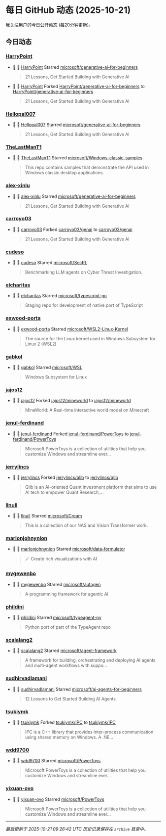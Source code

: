 # 每日 GitHub 动态 (2025-10-21)

我关注用户的今日公开动态 (每20分钟更新)。

## 今日动态

### [HarryPoint](https://github.com/HarryPoint)
- 🌟 👤 [HarryPoint](https://github.com/HarryPoint) Starred [microsoft/generative-ai-for-beginners](https://github.com/microsoft/generative-ai-for-beginners)
  > 21 Lessons, Get Started Building with Generative AI 
- 🍴 👤 [HarryPoint](https://github.com/HarryPoint) Forked [HarryPoint/generative-ai-for-beginners](https://github.com/HarryPoint/generative-ai-for-beginners) to [HarryPoint/generative-ai-for-beginners](https://github.com/HarryPoint/generative-ai-for-beginners)
  > 21 Lessons, Get Started Building with Generative AI 

### [Hellopal007](https://github.com/Hellopal007)
- 🌟 👤 [Hellopal007](https://github.com/Hellopal007) Starred [microsoft/generative-ai-for-beginners](https://github.com/microsoft/generative-ai-for-beginners)
  > 21 Lessons, Get Started Building with Generative AI 

### [TheLastManT1](https://github.com/TheLastManT1)
- 🌟 👤 [TheLastManT1](https://github.com/TheLastManT1) Starred [microsoft/Windows-classic-samples](https://github.com/microsoft/Windows-classic-samples)
  > This repo contains samples that demonstrate the API used in Windows classic desktop applications.

### [alex-xinlu](https://github.com/alex-xinlu)
- 🌟 👤 [alex-xinlu](https://github.com/alex-xinlu) Starred [microsoft/generative-ai-for-beginners](https://github.com/microsoft/generative-ai-for-beginners)
  > 21 Lessons, Get Started Building with Generative AI 

### [carroyo03](https://github.com/carroyo03)
- 🍴 👤 [carroyo03](https://github.com/carroyo03) Forked [carroyo03/genai](https://github.com/carroyo03/genai) to [carroyo03/genai](https://github.com/carroyo03/genai)
  > 21 Lessons, Get Started Building with Generative AI 

### [cudeso](https://github.com/cudeso)
- 🌟 👤 [cudeso](https://github.com/cudeso) Starred [microsoft/SecRL](https://github.com/microsoft/SecRL)
  > Benchmarking LLM agents on Cyber Threat Investigation.

### [elcharitas](https://github.com/elcharitas)
- 🌟 👤 [elcharitas](https://github.com/elcharitas) Starred [microsoft/typescript-go](https://github.com/microsoft/typescript-go)
  > Staging repo for development of native port of TypeScript

### [exwood-porta](https://github.com/exwood-porta)
- 🌟 👤 [exwood-porta](https://github.com/exwood-porta) Starred [microsoft/WSL2-Linux-Kernel](https://github.com/microsoft/WSL2-Linux-Kernel)
  > The source for the Linux kernel used in Windows Subsystem for Linux 2 (WSL2)

### [gabkol](https://github.com/gabkol)
- 🌟 👤 [gabkol](https://github.com/gabkol) Starred [microsoft/WSL](https://github.com/microsoft/WSL)
  > Windows Subsystem for Linux

### [jajos12](https://github.com/jajos12)
- 🍴 👤 [jajos12](https://github.com/jajos12) Forked [jajos12/mineworld](https://github.com/jajos12/mineworld) to [jajos12/mineworld](https://github.com/jajos12/mineworld)
  > MineWorld: A Real-time interactive world model on Minecraft

### [jenul-ferdinand](https://github.com/jenul-ferdinand)
- 🍴 👤 [jenul-ferdinand](https://github.com/jenul-ferdinand) Forked [jenul-ferdinand/PowerToys](https://github.com/jenul-ferdinand/PowerToys) to [jenul-ferdinand/PowerToys](https://github.com/jenul-ferdinand/PowerToys)
  > Microsoft PowerToys is a collection of utilities that help you customize Windows and streamline ever...

### [jerrylincs](https://github.com/jerrylincs)
- 🍴 👤 [jerrylincs](https://github.com/jerrylincs) Forked [jerrylincs/qlib](https://github.com/jerrylincs/qlib) to [jerrylincs/qlib](https://github.com/jerrylincs/qlib)
  > Qlib is an AI-oriented Quant investment platform that aims to use AI tech to empower Quant Research,...

### [llnull](https://github.com/llnull)
- 🌟 👤 [llnull](https://github.com/llnull) Starred [microsoft/Cream](https://github.com/microsoft/Cream)
  > This is a collection of our NAS and Vision Transformer work.

### [marlonjohnynion](https://github.com/marlonjohnynion)
- 🌟 👤 [marlonjohnynion](https://github.com/marlonjohnynion) Starred [microsoft/data-formulator](https://github.com/microsoft/data-formulator)
  > 🪄 Create rich visualizations with AI 

### [mygewenbo](https://github.com/mygewenbo)
- 🌟 👤 [mygewenbo](https://github.com/mygewenbo) Starred [microsoft/autogen](https://github.com/microsoft/autogen)
  > A programming framework for agentic AI

### [phildini](https://github.com/phildini)
- 🌟 👤 [phildini](https://github.com/phildini) Starred [microsoft/typeagent-py](https://github.com/microsoft/typeagent-py)
  > Python port of part of the TypeAgent repo

### [scalalang2](https://github.com/scalalang2)
- 🌟 👤 [scalalang2](https://github.com/scalalang2) Starred [microsoft/agent-framework](https://github.com/microsoft/agent-framework)
  > A framework for building, orchestrating and deploying AI agents and multi-agent workflows with suppo...

### [sudhirvadlamani](https://github.com/sudhirvadlamani)
- 🌟 👤 [sudhirvadlamani](https://github.com/sudhirvadlamani) Starred [microsoft/ai-agents-for-beginners](https://github.com/microsoft/ai-agents-for-beginners)
  > 12 Lessons to Get Started Building AI Agents

### [tsukiymk](https://github.com/tsukiymk)
- 🍴 👤 [tsukiymk](https://github.com/tsukiymk) Forked [tsukiymk/IPC](https://github.com/tsukiymk/IPC) to [tsukiymk/IPC](https://github.com/tsukiymk/IPC)
  > IPC is a C++ library that provides inter-process communication using shared memory on Windows. A .NE...

### [wdd9700](https://github.com/wdd9700)
- 🌟 👤 [wdd9700](https://github.com/wdd9700) Starred [microsoft/PowerToys](https://github.com/microsoft/PowerToys)
  > Microsoft PowerToys is a collection of utilities that help you customize Windows and streamline ever...

### [yixuan-ovo](https://github.com/yixuan-ovo)
- 🌟 👤 [yixuan-ovo](https://github.com/yixuan-ovo) Starred [microsoft/PowerToys](https://github.com/microsoft/PowerToys)
  > Microsoft PowerToys is a collection of utilities that help you customize Windows and streamline ever...


---
*最后更新于 2025-10-21 09:26:42 UTC*
*历史记录保存在 `archive` 目录中。*
